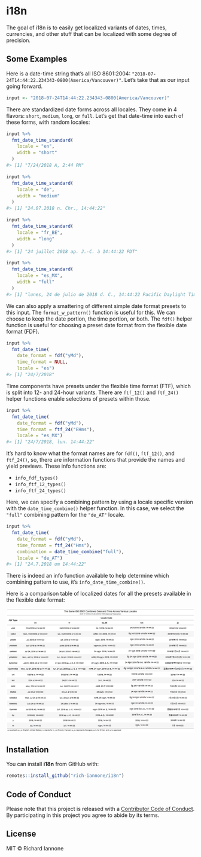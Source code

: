 
<!-- README.md is generated from README.Rmd. Please edit that file -->

# i18n

The goal of i18n is to easily get localized variants of dates, times,
currencies, and other stuff that can be localized with some degree of
precision.

## Some Examples

Here is a date-time string that’s all ISO 8601:2004:
`"2018-07-24T14:44:22.234343-0800(America/Vancouver)"`. Let’s take that
as our input going forward.

``` r
input <- "2018-07-24T14:44:22.234343-0800(America/Vancouver)"
```

There are standardized date forms across all locales. They come in 4
flavors: `short`, `medium`, `long`, or `full`. Let’s get that date-time
into each of these forms, with random locales:

``` r
input %>%
  fmt_date_time_standard(
    locale = "en",
    width = "short"
  )
#> [1] "7/24/2018 A, 2:44 PM"
```

``` r
input %>%
  fmt_date_time_standard(
    locale = "de",
    width = "medium"
  )
#> [1] "24.07.2018 n. Chr., 14:44:22"
```

``` r
input %>%
  fmt_date_time_standard(
    locale = "fr_BE",
    width = "long"
  )
#> [1] "24 juillet 2018 ap. J.-C. à 14:44:22 PDT"
```

``` r
input %>%
  fmt_date_time_standard(
    locale = "es_MX",
    width = "full"
  )
#> [1] "lunes, 24 de julio de 2018 d. C., 14:44:22 Pacific Daylight Time"
```

We can also apply a smattering of different simple date format presets
to this input. The `format_w_pattern()` function is useful for this. We
can choose to keep the date portion, the time portion, or both. The
`fdf()` helper function is useful for choosing a preset date format from
the flexible date format (FDF).

``` r
input %>%
  fmt_date_time(
    date_format = fdf("yMd"),
    time_format = NULL,
    locale = "es")
#> [1] "24/7/2018"
```

Time components have presets under the flexible time format (FTF), which
is split into 12- and 24-hour variants. There are `ftf_12()` and
`ftf_24()` helper functions enable selections of presets within those.

``` r
input %>%
  fmt_date_time(
    date_format = fdf("yMd"),
    time_format = ftf_24("EHms"),
    locale = "es_MX")
#> [1] "24/7/2018, lun. 14:44:22"
```

It’s hard to know what the format names are for `fdf()`, `ftf_12()`, and
`ftf_24()`, so, there are information functions that provide the names
and yield previews. These info functions are:

  - `info_fdf_types()`
  - `info_ftf_12_types()`
  - `info_ftf_24_types()`

Here, we can specify a combining pattern by using a locale specific
version with the `date_time_combine()` helper function. In this case, we
select the `"full"` combining pattern for the `"de_AT"` locale.

``` r
input %>%
  fmt_date_time(
    date_format = fdf("yMd"),
    time_format = ftf_24("Hms"),
    combination = date_time_combine("full"),
    locale = "de_AT")
#> [1] "24.7.2018 um 14:44:22"
```

There is indeed an info function available to help determine which
combining pattern to use, it’s `info_date_time_combine()`.

Here is a comparison table of localized dates for all the presets
available in the flexible date format:

<img src="man/figures/i18n_tbl.png">

## Installation

You can install **i18n** from GitHub with:

``` r
remotes::install_github("rich-iannone/i18n")
```

## Code of Conduct

Please note that this project is released with a [Contributor Code of
Conduct](CODE_OF_CONDUCT.md). By participating in this project you agree
to abide by its terms.

## License

MIT © Richard Iannone
